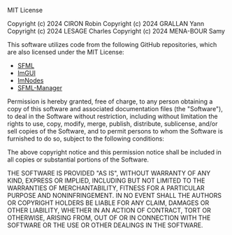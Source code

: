 MIT License

Copyright (c) 2024 CIRON Robin
Copyright (c) 2024 GRALLAN Yann
Copyright (c) 2024 LESAGE Charles
Copyright (c) 2024 MENA-BOUR Samy

This software utilizes code from the following GitHub repositories, which are also licensed under the MIT License:

- [SFML](https://github.com/SFML)
- [ImGUI](https://github.com/ocornut/imgui)
- [ImNodes](https://github.com/Nelarius/imnodes)
- [SFML-Manager](https://github.com/Xanhos/Cpp-Manager-for-SFML)

Permission is hereby granted, free of charge, to any person obtaining a copy
of this software and associated documentation files (the "Software"), to deal
in the Software without restriction, including without limitation the rights
to use, copy, modify, merge, publish, distribute, sublicense, and/or sell
copies of the Software, and to permit persons to whom the Software is
furnished to do so, subject to the following conditions:

The above copyright notice and this permission notice shall be included in all
copies or substantial portions of the Software.

THE SOFTWARE IS PROVIDED "AS IS", WITHOUT WARRANTY OF ANY KIND, EXPRESS OR
IMPLIED, INCLUDING BUT NOT LIMITED TO THE WARRANTIES OF MERCHANTABILITY,
FITNESS FOR A PARTICULAR PURPOSE AND NONINFRINGEMENT. IN NO EVENT SHALL THE
AUTHORS OR COPYRIGHT HOLDERS BE LIABLE FOR ANY CLAIM, DAMAGES OR OTHER
LIABILITY, WHETHER IN AN ACTION OF CONTRACT, TORT OR OTHERWISE, ARISING FROM,
OUT OF OR IN CONNECTION WITH THE SOFTWARE OR THE USE OR OTHER DEALINGS IN THE
SOFTWARE.
